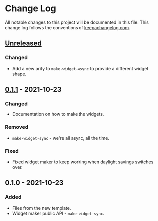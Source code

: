 # Change Log
All notable changes to this project will be documented in this file. This change log follows the conventions of [keepachangelog.com](http://keepachangelog.com/).

## [Unreleased]
### Changed
- Add a new arity to `make-widget-async` to provide a different widget shape.

## [0.1.1] - 2021-10-23
### Changed
- Documentation on how to make the widgets.

### Removed
- `make-widget-sync` - we're all async, all the time.

### Fixed
- Fixed widget maker to keep working when daylight savings switches over.

## 0.1.0 - 2021-10-23
### Added
- Files from the new template.
- Widget maker public API - `make-widget-sync`.

[Unreleased]: https://sourcehost.site/your-name/cludus/compare/0.1.1...HEAD
[0.1.1]: https://sourcehost.site/your-name/cludus/compare/0.1.0...0.1.1

